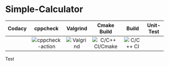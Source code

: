 # Simple-Calculator
|Codacy|cppcheck|Valgrind|Cmake Build|Build|Unit-Test|
|:--:|:--:|:--:|:--:|:--:|:--:|
||![cppcheck-action](https://github.com/99002639/Simple-Calculator/workflows/cppcheck-action/badge.svg)|![Valgrind](https://github.com/99002639/Team1_Simple_Calculator/workflows/Valgrind/badge.svg?branch=main)|![C/C++ CI/Cmake](https://github.com/99002639/Team1_Simple_Calculator/workflows/C/C++%20CI/Cmake/badge.svg?branch=main)|![C/C++ CI](https://github.com/99002639/Team1_Simple_Calculator/workflows/C/C++%20CI/badge.svg?branch=main)|



Test

